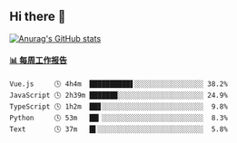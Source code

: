 ## Hi there 👋

[![Anurag's GitHub stats](https://github-readme-stats-orilights.vercel.app/api?username=orilights)](https://github.com/anuraghazra/github-readme-stats)

<!--
**OriLight152/OriLight152** is a ✨ _special_ ✨ repository because its `README.md` (this file) appears on your GitHub profile.

Here are some ideas to get you started:

- 🔭 I’m currently working on ...
- 🌱 I’m currently learning ...
- 👯 I’m looking to collaborate on ...
- 🤔 I’m looking for help with ...
- 💬 Ask me about ...
- 📫 How to reach me: ...
- 😄 Pronouns: ...
- ⚡ Fun fact: ...
-->

<!-- waka-box start -->
#### <a href="https://gist.github.com/92c8d5b388768c10efcba86e82b7c4fb" target="_blank">📊 每周工作报告</a>
```text
Vue.js     🕓 4h4m  ██████████▋░░░░░░░░░░░░░░░░░ 38.2%
JavaScript 🕓 2h39m ██████▉░░░░░░░░░░░░░░░░░░░░░ 24.9%
TypeScript 🕓 1h2m  ██▊░░░░░░░░░░░░░░░░░░░░░░░░░  9.8%
Python     🕓 53m   ██▎░░░░░░░░░░░░░░░░░░░░░░░░░  8.3%
Text       🕓 37m   █▌░░░░░░░░░░░░░░░░░░░░░░░░░░  5.8%
```
<!-- Powered by https://github.com/journey-ad/waka-box-go . -->
<!-- waka-box end -->

